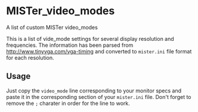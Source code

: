# MISTer_video_modes
A list of custom MISTer video_modes 

This is a list of vide_mode settings for several display resolution and frequencies.
The information has been parsed from http://www.tinyvga.com/vga-timing and
converted to `mister.ini` file format for each resolution.

## Usage
Just copy the `video_mode` line corresponding to your monitor specs and paste it
in the corresponding section of your `mister.ini` file.
Don't forget to remove the `;` charater in order for the line to work.


